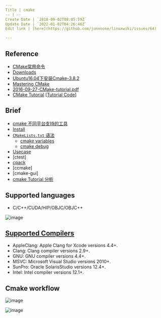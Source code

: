 ```yaml
---
Title | cmake
-- | --
Create Date | `2018-09-02T08:05:59Z`
Update Date | `2022-01-02T04:26:46Z`
Edit link | [here](https://github.com/junxnone/linuxwiki/issues/64)

---
```

## Reference
- [CMake常用命令](https://www.jianshu.com/p/8909efe13308)
- [Downloads](https://cmake.org/files/)
- [Ubuntu16.04下安装Cmake-3.8.2](https://blog.csdn.net/l1216766050/article/details/77513045)
- [Mastering CMake](https://cmake.org/cmake/help/book/mastering-cmake/index.html)
- [2016-09-27-CMake-tutorial.pdf](https://github.com/junxnone/linuxwiki/files/7415584/2016-09-27-CMake-tutorial.pdf)
- [CMake Tutorial](https://cmake.org/cmake/help/latest/guide/tutorial/index.html) [[Tutorial Code](https://github.com/Kitware/CMake/tree/master/Help/guide/tutorial)]


## Brief
- [cmake 不同平台支持的工具](/cmak_generators)
- [Install](./cmake_install)
- [`CMakeLists.txt` 语法](./cmake_语法)
  - [cmake variables](/cmake_variables)
  - [cmake debug](/cmake_debug)
- [Usecase](./cmake_usecase)
- [ctest]
- [cpack](/cpack)
- [ccmake]
- [cmake-gui]
- [cmake Tutorial 分析](https://github.com/junxnone/CMake/issues/1)


## Supported languages
- C/C++/CUDA/HIP/OBJC/OBJC++

![image](https://user-images.githubusercontent.com/2216970/138817820-b2abb50a-36c4-41ac-8d78-f7c0dcc40167.png)


## [Supported Compilers](https://cmake.org/cmake/help/git-master/manual/cmake-compile-features.7.html#supported-compilers)

- AppleClang: Apple Clang for Xcode versions 4.4+.
- Clang: Clang compiler versions 2.9+.
- GNU: GNU compiler versions 4.4+.
- MSVC: Microsoft Visual Studio versions 2010+.
- SunPro: Oracle SolarisStudio versions 12.4+.
- Intel: Intel compiler versions 12.1+.


## Cmake workflow

![image](https://user-images.githubusercontent.com/2216970/138798860-7ac0c8bb-116f-40d9-b6b3-78ed006e385c.png)

![image](https://user-images.githubusercontent.com/2216970/138817345-ab0f7e70-594c-4b37-b6b8-222384dea085.png)


